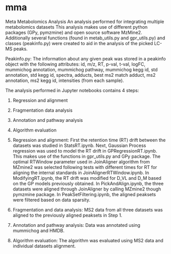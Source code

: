 # mma
Meta Metabolomics Analysis
An analysis performed for integrating multiple metabolomics datasets
This analysis makes use of different python packages (GPy, pymzmine) and open source software MzMine2. Additionally several functions (found in metab_utils.py and gpr_utils.py) and classes (peakinfo.py) were created to aid in the analysis of the picked LC-MS peaks.

Peakinfo.py: The information about any given peak was stored in a peakinfo object with the following attributes: id, m/z, RT, p-val, t-val, logFC, mummichog annotation, mummichog pathway, mummichog kegg id, std annotation, std kegg id, spectra, adducts, best ms2 match adduct, ms2 annotation, ms2 kegg id, intensities (from each sample).

The analysis performed in Jupyter notebooks contains 4 steps:
  1) Regression and alignment
  2) Fragmentation data analysis
  3) Annotation and pathway analysis
  4) Algorithm evaluation

1) Regression and alignment:
  First the retention time (RT) drift between the datasets was studied in StatsRT.ipynb.
  Next, Gaussian Process regression was used to model the RT drift in GPRegressionRT.ipynb. This makes use of the functions in gpr_utils.py and GPy package.
  The optimal RTWindow parameter used in JoinAligner algorithm from MZmine2 was selected following tests with different times for RT for aligning the internal standards in JoinAlignerRTWindow.ipynb.
  In ModifyingRT.ipynb, the RT drift was modified for D_VL and D_M based on the GP models previously obtained.
  In PickAndAlign.ipynb, the three datasets were aligned through JoinAligner by calling MZmine2 though pymzmine package.
  In PeakSetFiltering.ipynb, the aligned peaksets were filtered based on data sparsity.

2) Fragmentation and data analysis:
  MS2 data from all three datasets was aligned to the previously aligned peaksets in Step 1.

3) Annotation and pathway analysis:
  Data was annotated using mummichog and HMDB.

4) Algorithm evaluation:
  The algorithm was evaluated using MS2 data and individual datasets alignment.

